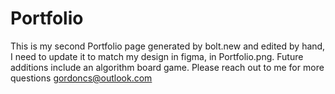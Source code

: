 # Portfolio
This is my second Portfolio page generated by bolt.new and edited by hand, I need to update it to match my design in figma, in Portfolio.png.
Future additions include an algorithm board game.
Please reach out to me for more questions gordoncs@outlook.com 

